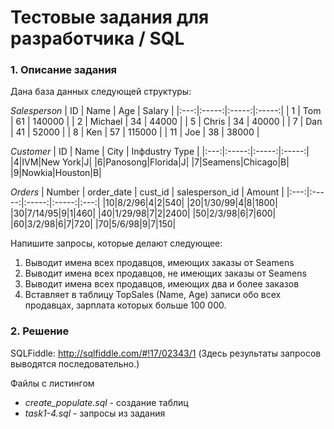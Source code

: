 # Тестовые задания для разработчика / SQL

### 1. Описание задания
Дана база данных следующей структуры:

_Salesperson_
| ID | Name | Age | Salary |
|:---:|:-----:|:-----:|:-----:|
| 1 | Tom | 61 | 140000 |
| 2 | Michael | 34 | 44000 |
| 5 | Chris | 34 | 40000 |
| 7 | Dan | 41 | 52000 |
| 8 | Ken | 57 | 115000 |
| 11 | Joe | 38 | 38000 |

_Customer_
| ID | Name | City | Inфdustry Type |
|:---:|:-----:|:-----:|:-----:|
|4|IVM|New York|J|
|6|Panosong|Florida|J|
|7|Seamens|Chicago|B|
|9|Nowkia|Houston|B|

_Orders_
| Number | order_date | cust_id | salesperson_id | Amount |
|:---:|:-----:|:-----:|:-----:|:---:|
|10|8/2/96|4|2|540|
|20|1/30/99|4|8|1800|
|30|7/14/95|9|1|460|
|40|1/29/98|7|2|2400|
|50|2/3/98|6|7|600|
|60|3/2/98|6|7|720|
|70|5/6/98|9|7|150|

Напишите запросы, которые делают следующее:
1. Выводит имена всех продавцов, имеющих заказы от Seamens
2. Выводит имена всех продавцов, не имеющих заказы от Seamens
3. Выводит имена всех продавцов, имеющих два и более заказов
4. Вставляет в таблицу TopSales (Name, Age) записи обо всех продавцах, зарплата которых больше 100 000.

### 2. Решение

SQLFiddle: http://sqlfiddle.com/#!17/02343/1
(Здесь результаты запросов выводятся последовательно.)

Файлы с листингом
* *create_populate.sql* - создание таблиц
* *task1-4.sql* - запросы из задания